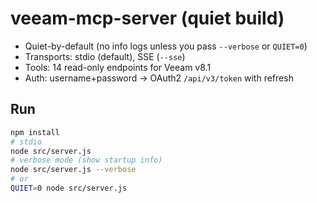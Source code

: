 # veeam-mcp-server (quiet build)

- Quiet-by-default (no info logs unless you pass `--verbose` or `QUIET=0`)
- Transports: stdio (default), SSE (`--sse`)
- Tools: 14 read-only endpoints for Veeam v8.1
- Auth: username+password -> OAuth2 `/api/v3/token` with refresh

## Run
```bash
npm install
# stdio
node src/server.js
# verbose mode (show startup info)
node src/server.js --verbose
# or
QUIET=0 node src/server.js
```

